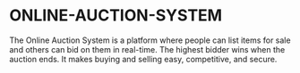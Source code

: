 # ONLINE-AUCTION-SYSTEM
The Online Auction System is a platform where people can list items for sale and others can bid on them in real-time. The highest bidder wins when the auction ends. It makes buying and selling easy, competitive, and secure.
